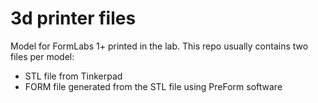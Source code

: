 # 3d printer files

Model for FormLabs 1+ printed in the lab. This repo usually contains two files per model:

 - STL file from Tinkerpad
 - FORM file generated from the STL file using PreForm software
 
 
